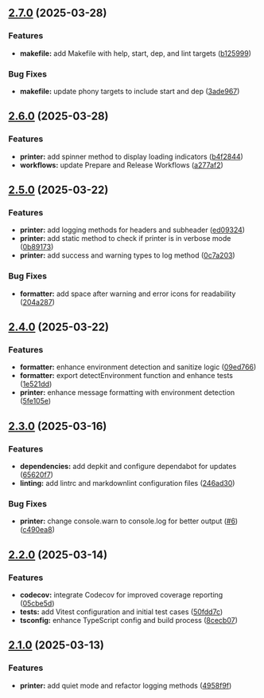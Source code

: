 ## [2.7.0](https://github.com/SP-Packages/printer/compare/v2.6.0...v2.7.0) (2025-03-28)

### Features

* **makefile:** add Makefile with help, start, dep, and lint targets ([b125999](https://github.com/SP-Packages/printer/commit/b125999fbac920128702cacbfff55238436355d0))

### Bug Fixes

* **makefile:** update phony targets to include start and dep ([3ade967](https://github.com/SP-Packages/printer/commit/3ade96745aca57293ccdb63e33051ff8423341cb))

## [2.6.0](https://github.com/SP-Packages/printer/compare/v2.5.0...v2.6.0) (2025-03-28)

### Features

* **printer:** add spinner method to display loading indicators ([b4f2844](https://github.com/SP-Packages/printer/commit/b4f284429534adb0b33fd9a1b81300c2a2508221))
* **workflows:** update Prepare and Release Workflows ([a277af2](https://github.com/SP-Packages/printer/commit/a277af2d8d82e9a76d96207fb42f67b378df10e7))

## [2.5.0](https://github.com/SP-Packages/printer/compare/v2.4.0...v2.5.0) (2025-03-22)

### Features

* **printer:** add logging methods for headers and subheader ([ed09324](https://github.com/SP-Packages/printer/commit/ed0932434d33ccc58afc7178aa566048f920248a))
* **printer:** add static method to check if printer is in verbose mode ([0b89173](https://github.com/SP-Packages/printer/commit/0b89173722b1cb46d0e9e25ebf810c9edb545d9d))
* **printer:** add success and warning types to log method ([0c7a203](https://github.com/SP-Packages/printer/commit/0c7a203213a8365f0cfeafb7b9115d62193522f3))

### Bug Fixes

* **formatter:** add space after warning and error icons for readability ([204a287](https://github.com/SP-Packages/printer/commit/204a287f08c5966005849ce425fb054df9284d50))

## [2.4.0](https://github.com/SP-Packages/printer/compare/v2.3.0...v2.4.0) (2025-03-22)

### Features

* **formatter:** enhance environment detection and sanitize logic ([09ed766](https://github.com/SP-Packages/printer/commit/09ed7660f0c111bcbd4d4bac401f72235469f485))
* **formatter:** export detectEnvironment function and enhance tests ([1e521dd](https://github.com/SP-Packages/printer/commit/1e521dd47529599887970bc7ee723b289cb9fa3d))
* **printer:** enhance message formatting with environment detection ([5fe105e](https://github.com/SP-Packages/printer/commit/5fe105e2c5ed41a2a73031066070ee5108fc589c))

## [2.3.0](https://github.com/SP-Packages/printer/compare/v2.2.0...v2.3.0) (2025-03-16)

### Features

* **dependencies:** add depkit and configure dependabot for updates ([65620f7](https://github.com/SP-Packages/printer/commit/65620f777ff1d87e80a95ae8ec3e922b786056b9))
* **linting:** add lintrc and markdownlint configuration files ([246ad30](https://github.com/SP-Packages/printer/commit/246ad307703e1e44ef3fae18cef6f004d2b540aa))

### Bug Fixes

* **printer:** change console.warn to console.log for better output ([#6](https://github.com/SP-Packages/printer/issues/6)) ([c490ea8](https://github.com/SP-Packages/printer/commit/c490ea8142fd2c0cfe28185de269117450a5d9ae))

## [2.2.0](https://github.com/SP-Packages/printer/compare/v2.1.0...v2.2.0) (2025-03-14)

### Features

* **codecov:** integrate Codecov for improved coverage reporting ([05cbe5d](https://github.com/SP-Packages/printer/commit/05cbe5df885bd02873b6b14659d8c76b3fea549f))
* **tests:** add Vitest configuration and initial test cases ([50fdd7c](https://github.com/SP-Packages/printer/commit/50fdd7c66c02a32a65b2791a624b0df2c02de3a5))
* **tsconfig:** enhance TypeScript config and build process ([8cecb07](https://github.com/SP-Packages/printer/commit/8cecb079ddd25f22385b8d3b4b0ab6603c535d2d))

## [2.1.0](https://github.com/SP-Packages/printer/compare/v2.0.0...v2.1.0) (2025-03-13)

### Features

* **printer:** add quiet mode and refactor logging methods ([4958f9f](https://github.com/SP-Packages/printer/commit/4958f9f3c6efacb5937653cabfa8239634102c6d))

